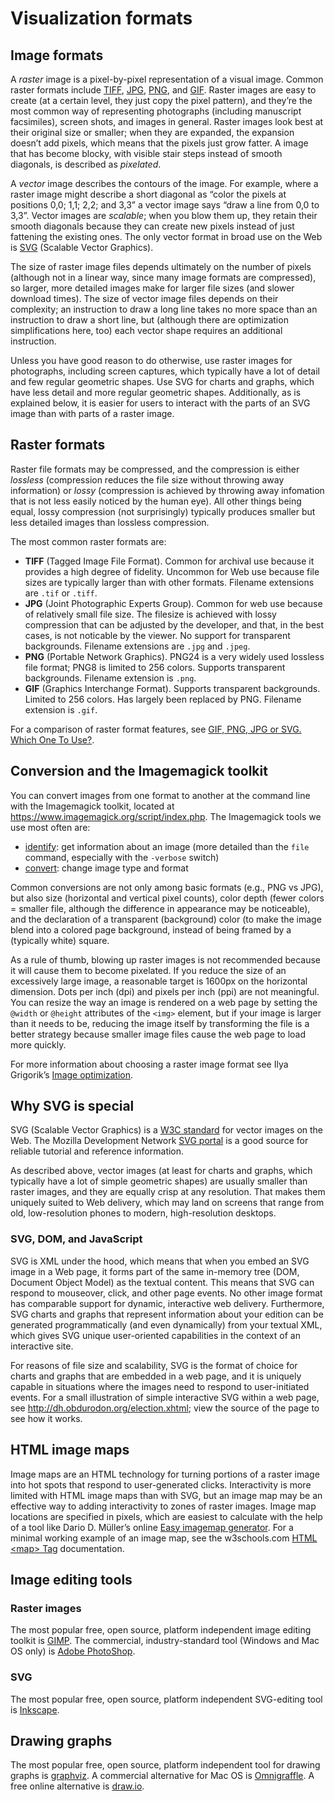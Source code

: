 # Visualization formats

## Image formats

A *raster* image is a pixel-by-pixel representation of a visual image. Common raster formats include [TIFF](https://en.wikipedia.org/wiki/TIFF), [JPG](https://en.wikipedia.org/wiki/JPEG), [PNG](https://en.wikipedia.org/wiki/Portable_Network_Graphics), and [GIF](https://en.wikipedia.org/wiki/GIF). Raster images are easy to create (at a certain level, they just copy the pixel pattern), and they’re the most common way of representing photographs (including manuscript facsimiles), screen shots, and images in general. Raster images look best at their original size or smaller; when they are expanded, the expansion doesn’t add pixels, which means that the pixels just grow fatter. A image that has become blocky, with visible stair steps instead of smooth diagonals, is described as *pixelated*.

A *vector* image describes the contours of the image. For example, where a raster image might describe a short diagonal as “color the pixels at positions 0,0; 1,1; 2,2; and 3,3” a vector image says “draw a line from 0,0 to 3,3”. Vector images are *scalable*; when you blow them up, they retain their smooth diagonals because they can create new pixels instead of just fattening the existing ones. The only vector format in broad use on the Web is [SVG](http://tutorials.jenkov.com/svg/index.html) (Scalable Vector Graphics). 

The size of raster image files depends ultimately on the number of pixels (although not in a linear way, since many image formats are compressed), so larger, more detailed images make for larger file sizes (and slower download times). The size of vector image files depends on their complexity; an instruction to draw a long line takes no more space than an instruction to draw a short line, but (although there are optimization simplifications here, too) each vector shape requires an additional instruction.

Unless you have good reason to do otherwise, use raster images for photographs, including screen captures, which typically have a lot of detail and few regular geometric shapes. Use SVG for charts and graphs, which have less detail and more regular geometric shapes. Additionally, as is explained below, it is easier for users to interact with the parts of an SVG image than with parts of a raster image.

## Raster formats

Raster file formats may be compressed, and the compression is either *lossless* (compression reduces the file size without throwing away information) or *lossy* (compression is achieved by throwing away infomation that is not less easily noticed by the human eye). All other things being equal, lossy compression (not surprisingly) typically produces smaller but less detailed images than lossless compression.

The most common raster formats are:

* **TIFF** (Tagged Image File Format). Common for archival use because it provides a high degree of fidelity. Uncommon for Web use because file sizes are typically larger than with other formats. Filename extensions are `.tif` or `.tiff`.
* **JPG** (Joint Photographic Experts Group). Common for web use because of relatively small file size. The filesize is achieved with lossy compression that can be adjusted by the developer, and that, in the best cases, is not noticable by the viewer. No support for transparent backgrounds. Filename extensions are `.jpg` and `.jpeg`.
* **PNG** (Portable Network Graphics). PNG24 is a very widely used lossless file format; PNG8 is limited to 256 colors. Supports transparent backgrounds. Filename extension is `.png`.
* **GIF** (Graphics Interchange Format). Supports transparent backgrounds. Limited to 256 colors. Has largely been replaced by PNG. Filename extension is `.gif`.

For a comparison of raster format features, see [GIF, PNG, JPG or SVG. Which One To Use?](https://www.sitepoint.com/gif-png-jpg-which-one-to-use/).
 
## Conversion and the Imagemagick toolkit

You can convert images from one format to another at the command line with the Imagemagick toolkit, located at <https://www.imagemagick.org/script/index.php>. The Imagemagick tools we use most often are:

* [identify](https://www.imagemagick.org/script/identify.php): get information about an image (more detailed than the `file` command, especially with the `-verbose` switch)
* [convert](https://www.imagemagick.org/script/convert.php): change image type and format

Common conversions are not only among basic formats (e.g., PNG vs JPG), but also size (horizontal and vertical pixel counts), color depth (fewer colors = smaller file, although the difference in appearance may be noticeable), and the declaration of a transparent (background) color (to make the image blend into a colored page background, instead of being framed by a (typically white) square.

As a rule of thumb, blowing up raster images is not recommended because it will cause them to become pixelated. If you reduce the size of an excessively large image, a reasonable target is 1600px on the horizontal dimension. Dots per inch (dpi) and pixels per inch (ppi) are not meaningful. You can resize the way an image is rendered on a web page by setting the `@width` or `@height` attributes of the `<img>` element, but if your image is larger than it needs to be, reducing the image itself by transforming the file is a better strategy because smaller image files cause the web page to load more quickly. 

For more information about choosing a raster image format see Ilya Grigorik’s [Image optimization](https://developers.google.com/web/fundamentals/performance/optimizing-content-efficiency/image-optimization).

## Why SVG is special

SVG (Scalable Vector Graphics) is a [W3C standard](https://www.w3.org/TR/SVG11/) for vector images on the Web. The Mozilla Development Network [SVG portal](https://developer.mozilla.org/en-US/docs/Web/SVG) is a good source for reliable tutorial and reference information.

As described above, vector images (at least for charts and graphs, which typically have a lot of simple geometric shapes) are usually smaller than raster images, and they are equally crisp at any resolution. That makes them uniquely suited to Web delivery, which may land on screens that range from old, low-resolution phones to modern, high-resolution desktops.

### SVG, DOM, and JavaScript

SVG is XML under the hood, which means that when you embed an SVG image in a Web page, it forms part of the same in-memory tree (DOM, Document Object Model) as the textual content. This means that SVG can respond to mouseover, click, and other page events. No other image format has comparable support for dynamic, interactive web delivery. Furthermore, SVG charts and graphs that represent information about your edition can be generated programmatically (and even dynamically) from your textual XML, which gives SVG unique user-oriented capabilities in the context of an interactive site. 

For reasons of file size and scalability, SVG is the format of choice for charts and graphs that are embedded in a web page, and it is uniquely capable in situations where the images need to respond to user-initiated events. For a small illustration of simple interactive SVG within a web page, see <http://dh.obdurodon.org/election.xhtml>; view the source of the page to see how it works.

## HTML image maps

Image maps are an HTML technology for turning portions of a raster image into hot spots that respond to user-generated clicks. Interactivity is more limited with HTML image maps than with SVG, but an image map may be an effective way to adding interactivity to zones of raster images. Image map locations are specified in pixels, which are easiest to calculate with the help of a tool like Dario D. Müller’s online [Easy imagemap generator](http://imagemap-generator.dariodomi.de/). For a minimal working example of an image map, see the w3schools.com [HTML \<map\> Tag](https://www.w3schools.com/tags/tag_map.asp) documentation.

## Image editing tools

### Raster images

The most popular free, open source, platform independent image editing toolkit is [GIMP](https://www.gimp.org/). The commercial, industry-standard tool (Windows and Mac OS only) is [Adobe PhotoShop](http://www.adobe.com/products/photoshop.html).

### SVG

The most popular free, open source, platform independent SVG-editing tool is [Inkscape](https://inkscape.org/en/).

## Drawing graphs

The most popular free, open source, platform independent tool for drawing graphs is [graphviz](http://www.graphviz.org/). A commercial alternative for Mac OS is [Omnigraffle](https://www.omnigroup.com/omnigraffle). A free online alternative is [draw.io](https://www.draw.io/).

